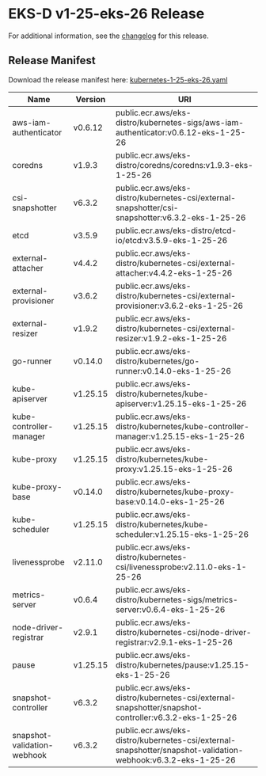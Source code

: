 # EKS-D v1-25-eks-26 Release

For additional information, see the [changelog](CHANGELOG-v1-25-eks-26.md) for this release.

## Release Manifest

Download the release manifest here: [kubernetes-1-25-eks-26.yaml](https://distro.eks.amazonaws.com/kubernetes-1-25/kubernetes-1-25-eks-26.yaml)

| Name | Version | URI |
|------|---------|-----|
| aws-iam-authenticator | v0.6.12 | public.ecr.aws/eks-distro/kubernetes-sigs/aws-iam-authenticator:v0.6.12-eks-1-25-26 |
| coredns | v1.9.3 | public.ecr.aws/eks-distro/coredns/coredns:v1.9.3-eks-1-25-26 |
| csi-snapshotter | v6.3.2 | public.ecr.aws/eks-distro/kubernetes-csi/external-snapshotter/csi-snapshotter:v6.3.2-eks-1-25-26 |
| etcd | v3.5.9 | public.ecr.aws/eks-distro/etcd-io/etcd:v3.5.9-eks-1-25-26 |
| external-attacher | v4.4.2 | public.ecr.aws/eks-distro/kubernetes-csi/external-attacher:v4.4.2-eks-1-25-26 |
| external-provisioner | v3.6.2 | public.ecr.aws/eks-distro/kubernetes-csi/external-provisioner:v3.6.2-eks-1-25-26 |
| external-resizer | v1.9.2 | public.ecr.aws/eks-distro/kubernetes-csi/external-resizer:v1.9.2-eks-1-25-26 |
| go-runner | v0.14.0 | public.ecr.aws/eks-distro/kubernetes/go-runner:v0.14.0-eks-1-25-26 |
| kube-apiserver | v1.25.15 | public.ecr.aws/eks-distro/kubernetes/kube-apiserver:v1.25.15-eks-1-25-26 |
| kube-controller-manager | v1.25.15 | public.ecr.aws/eks-distro/kubernetes/kube-controller-manager:v1.25.15-eks-1-25-26 |
| kube-proxy | v1.25.15 | public.ecr.aws/eks-distro/kubernetes/kube-proxy:v1.25.15-eks-1-25-26 |
| kube-proxy-base | v0.14.0 | public.ecr.aws/eks-distro/kubernetes/kube-proxy-base:v0.14.0-eks-1-25-26 |
| kube-scheduler | v1.25.15 | public.ecr.aws/eks-distro/kubernetes/kube-scheduler:v1.25.15-eks-1-25-26 |
| livenessprobe | v2.11.0 | public.ecr.aws/eks-distro/kubernetes-csi/livenessprobe:v2.11.0-eks-1-25-26 |
| metrics-server | v0.6.4 | public.ecr.aws/eks-distro/kubernetes-sigs/metrics-server:v0.6.4-eks-1-25-26 |
| node-driver-registrar | v2.9.1 | public.ecr.aws/eks-distro/kubernetes-csi/node-driver-registrar:v2.9.1-eks-1-25-26 |
| pause | v1.25.15 | public.ecr.aws/eks-distro/kubernetes/pause:v1.25.15-eks-1-25-26 |
| snapshot-controller | v6.3.2 | public.ecr.aws/eks-distro/kubernetes-csi/external-snapshotter/snapshot-controller:v6.3.2-eks-1-25-26 |
| snapshot-validation-webhook | v6.3.2 | public.ecr.aws/eks-distro/kubernetes-csi/external-snapshotter/snapshot-validation-webhook:v6.3.2-eks-1-25-26 |
